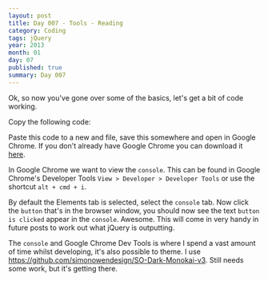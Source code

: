 ```yaml
---
layout: post
title: Day 007 - Tools - Reading
category: Coding
tags: jQuery
year: 2013
month: 01
day: 07
published: true
summary: Day 007
---
```


Ok, so now you've gone over some of the basics, let's get a bit of code working.

Copy the following code:
<script src="https://gist.github.com/4496584.js"></script>

Paste this code to a new and file, save this somewhere and open in Google Chrome.
If you don't already have Google Chrome you can download it [here](http://www.google.com/chrome).

In Google Chrome we want to view the `console`. This can be found in Google Chrome's Developer Tools `View > Developer > Developer Tools` or use the shortcut `alt + cmd + i`.

By default the Elements tab is selected, select the `console` tab. Now click the `button` that's in the browser window, you should now see the text `button is clicked` appear in the `console`. Awesome. This will come in very handy in future posts to work out what jQuery is outputting.

The `console` and Google Chrome Dev Tools is where I spend a vast amount of time whilst developing, it's also possible to theme. I use <https://github.com/simonowendesign/SO-Dark-Monokai-v3>. Still needs some work, but it's getting there.